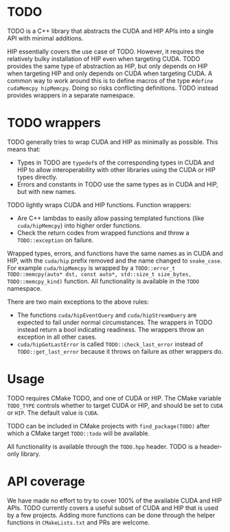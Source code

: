 # TODO

TODO is a C++ library that abstracts the CUDA and HIP APIs into a single API
with minimal additions.

HIP essentially covers the use case of TODO. However, it requires the relatively
bulky installation of HIP even when targeting CUDA. TODO provides the same type
of abstraction as HIP, but only depends on HIP when targeting HIP and only
depends on CUDA when targeting CUDA. A common way to work around this is to
define macros of the type `#define cudaMemcpy hipMemcpy`. Doing so risks
conflicting definitions. TODO instead provides wrappers in a separate namespace.

# TODO wrappers

TODO generally tries to wrap CUDA and HIP as minimally as possible. This means
that:

- Types in TODO are `typedef`s of the corresponding types in CUDA and HIP to
  allow interoperability with other libraries using the CUDA or HIP types
  directly.
- Errors and constants in TODO use the same types as in CUDA and HIP, but with
  new names.

TODO lightly wraps CUDA and HIP functions. Function wrappers:

- Are C++ lambdas to easily allow passing templated functions (like
  `cuda/hipMemcpy`) into higher order functions.
- Check the return codes from wrapped functions and throw a `TODO::exception` on
  failure.

Wrapped types, errors, and functions have the same names as in CUDA and HIP,
with the `cuda/hip` prefix removed and the name changed to `snake_case`. For
example `cuda/hipMemcpy` is wrapped by a `TODO::error_t TODO::memcpy(auto* dst,
const auto*, std::size_t size_bytes, TODO::memcpy_kind)` function. All
functionality is available in the `TODO` namespace.

There are two main exceptions to the above rules:

- The functions `cuda/hipEventQuery` and `cuda/hipStreamQuery` are expected to
  fail under normal circumstances. The wrappers in TODO instead return a bool
  indicating readiness. The wrappers throw an exception in all other cases.
- `cuda/hipGetLastError` is called `TODO::check_last_error` instead of
  `TODO::get_last_error` because it throws on failure as other wrappers do.
  
# Usage

TODO requires CMake TODO, and one of CUDA or HIP. The CMake variable `TODO_TYPE`
controls whether to target CUDA or HIP, and should be set to `CUDA` or `HIP`.
The default value is `CUDA`.

TODO can be included in CMake projects with `find_package(TODO)` after which a
CMake target `TODO::todo` will be available.

All functionality is available through the `TODO.hpp` header. TODO is a
header-only library.

# API coverage

We have made no effort to try to cover 100% of the available CUDA and HIP APIs.
TODO currently covers a useful subset of CUDA and HIP that is used by a few
projects. Adding more functions can be done through the helper functions in
`CMakeLists.txt` and PRs are welcome.
